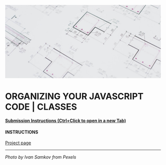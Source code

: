 ![](README.jpg)

# ORGANIZING YOUR JAVASCRIPT CODE | CLASSES

[**Submission Instructions (Ctrl+Click to open in a new Tab)**](https://github.com/SocialHackersAcademy/FrontEndCourseExercises/#instructions)

#### INSTRUCTIONS

[Project page](https://athena.socialhackersacademy.org/topic/objects-and-object-constructors/)

---

_Photo by Ivan Samkov from Pexels_

